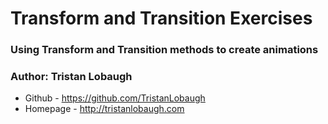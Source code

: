 # Transform and Transition Exercises

### Using Transform and Transition methods to create animations


### Author: Tristan Lobaugh 
+ Github - https://github.com/TristanLobaugh
+ Homepage - http://tristanlobaugh.com
